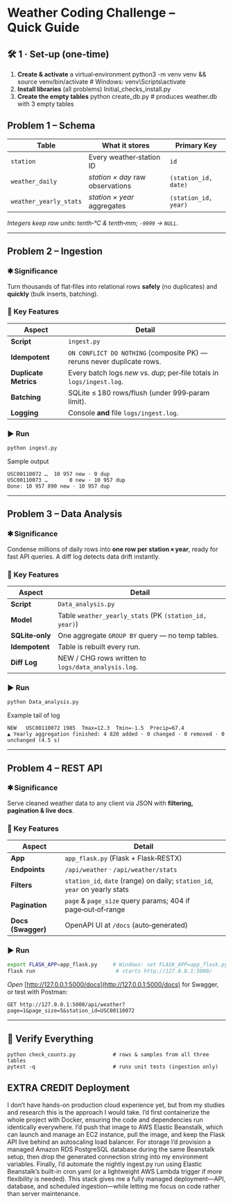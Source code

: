 # Weather Coding Challenge – Quick Guide

## 🛠 1 · Set‑up (one‑time)

1. **Create & activate** a virtual‑environment
   python3 -m venv venv && source venv/bin/activate  # Windows: venv\Scripts\activate
2. **Install libraries** (all problems)
   Initial_checks_install.py
3. **Create the empty tables**
   python create_db.py                          # produces weather.db with 3 empty tables
## Problem 1 – Schema

| Table                  | What it stores                   | Primary Key          |
| ---------------------- | -------------------------------- | -------------------- |
| `station`              | Every weather‑station ID         | `id`                 |
| `weather_daily`        | *station × day* raw observations | `(station_id, date)` |
| `weather_yearly_stats` | *station × year* aggregates      | `(station_id, year)` |

*Integers keep raw units: tenth‑°C & tenth‑mm; `‑9999` → `NULL`.*

---

## Problem 2 – Ingestion

### ✱ Significance

Turn thousands of flat‑files into relational rows **safely** (no duplicates) and **quickly** (bulk inserts, batching).

### 🚀 Key Features

| Aspect                | Detail                                                                  |
| --------------------- | ----------------------------------------------------------------------- |
| **Script**            | `ingest.py`                                                             |
| **Idempotent**        | `ON CONFLICT DO NOTHING` (composite PK) — reruns never duplicate rows.  |
| **Duplicate Metrics** | Every batch logs *new* vs. *dup*; per‑file totals in `logs/ingest.log`. |
| **Batching**          | SQLite ≤ 180 rows/flush (under 999‑param limit).                        |
| **Logging**           | Console **and** file `logs/ingest.log`.                                 |

### ▶︎ Run

```bash
python ingest.py      
```

Sample output

```
USC00110072 …  10 957 new · 0 dup
USC00110073 …       0 new · 10 957 dup
Done: 10 957 890 new · 10 957 dup
```

---

## Problem 3 – Data Analysis

### ✱ Significance

Condense millions of daily rows into **one row per station × year**, ready for fast API queries.  A diff log detects data drift instantly.

### 🚀 Key Features

| Aspect          | Detail                                                 |
| --------------- | ------------------------------------------------------ |
| **Script**      | `Data_analysis.py`                                 |
| **Model**       | Table `weather_yearly_stats` (PK `(station_id, year)`) |
| **SQLite‑only** | One aggregate `GROUP BY` query — no temp tables.       |
| **Idempotent**  | Table is rebuilt every run.                            |
| **Diff Log**    | NEW / CHG rows written to `logs/data_analysis.log`.    |

### ▶︎ Run

```bash
python Data_analysis.py
```

Example tail of log

```
NEW   USC00110072 1985  Tmax=12.3  Tmin=-1.5  Precip=67.4
▲ Yearly aggregation finished: 4 820 added · 0 changed · 0 removed · 0 unchanged (4.5 s)
```

---

## Problem 4 – REST API

### ✱ Significance

Serve cleaned weather data to any client via JSON with **filtering, pagination & live docs**.

### 🚀 Key Features

| Aspect             | Detail                                                                      |
| ------------------ | --------------------------------------------------------------------------- |
| **App**            | `app_flask.py` (Flask + Flask‑RESTX)                                        |
| **Endpoints**      | `/api/weather` · `/api/weather/stats`                                       |
| **Filters**        | `station_id`, `date` (range) on daily; `station_id`, `year` on yearly stats |
| **Pagination**     | `page` & `page_size` query params; 404 if page‑out‑of‑range                 |
| **Docs (Swagger)** | OpenAPI UI at `/docs` (auto‑generated)                                      |

### ▶︎ Run

```bash
export FLASK_APP=app_flask.py     # Windows: set FLASK_APP=app_flask.py
flask run                          # starts http://127.0.0.1:5000/
```

*Open* [http://127.0.0.1:5000/docs](http://127.0.0.1:5000/docs) for Swagger, or test with Postman:

```
GET http://127.0.0.1:5000/api/weather?page=1&page_size=5&station_id=USC00110072
```

---

## 🔎 Verify Everything

```
python check_counts.py            # rows & samples from all three tables
pytest -q                         # runs unit tests (ingestion only)
```

## EXTRA CREDIT  Deployment

I don’t have hands-on production cloud experience yet, but from my studies and research this is the approach I would take. I’d first containerize the whole project with Docker, ensuring the code and dependencies run identically everywhere. I’d push that image to AWS Elastic Beanstalk, which can launch and manage an EC2 instance, pull the image, and keep the Flask API live behind an autoscaling load balancer. For storage I’d provision a managed Amazon RDS PostgreSQL database during the same Beanstalk setup, then drop the generated connection string into my environment variables. Finally, I’d automate the nightly ingest.py run using Elastic Beanstalk’s built-in cron.yaml (or a lightweight AWS Lambda trigger if more flexibility is needed). This stack gives me a fully managed deployment—API, database, and scheduled ingestion—while letting me focus on code rather than server maintenance.
